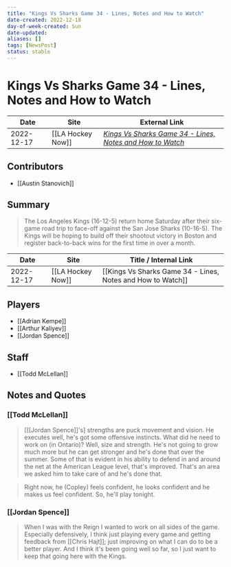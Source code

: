 ```yaml
---
title: "Kings Vs Sharks Game 34 - Lines, Notes and How to Watch"
date-created: 2022-12-18
day-of-week-created: Sun
date-updated: 
aliases: []
tags: [NewsPost]
status: stable
---
```


# Kings Vs Sharks Game 34 - Lines, Notes and How to Watch

| Date       | Site              | External Link                                                                                                                                                              |
| ---------- | ----------------- | -------------------------------------------------------------------------------------------------------------------------------------------------------------------------- |
| 2022-12-17 | [[LA Hockey Now]] | [*Kings Vs Sharks Game 34 - Lines, Notes and How to Watch*](https://www.lahockeynow.com/2022/12/17/los-angeles-kings-vs-san-jose-sharks-game-34-lines-notes--how-to-watch) |

## Contributors
- [[Austin Stanovich]]

## Summary
> The Los Angeles Kings (16-12-5) return home Saturday after their six-game road trip to face-off against the San Jose Sharks (10-16-5). The Kings will be hoping to build off their shootout victory in Boston and register back-to-back wins for the first time in over a month.

| Date       | Site              | Title / Internal Link                                       |
| ---------- | ----------------- | ----------------------------------------------------------- |
| 2022-12-17 | [[LA Hockey Now]] | [[Kings Vs Sharks Game 34 - Lines, Notes and How to Watch]] |

## Players
- [[Adrian Kempe]]
- [[Arthur Kaliyev]]
- [[Jordan Spence]]

## Staff
- [[Todd McLellan]]

## Notes and Quotes
### [[Todd McLellan]]
> \[[[Jordan Spence]]'s] strengths are puck movement and vision. He executes well, he's got some offensive instincts. What did he need to work on (in Ontario)? Well, size and strength. He's not going to grow much more but he can get stronger and he's done that over the summer. Some of that is evident in his ability to defend in and around the net at the American League level, that's improved. That's an area we asked him to take care of and he's done that.

> Right now, he (Copley) feels confident, he looks confident and he makes us feel confident. So, he'll play tonight.

### [[Jordan Spence]]
> When I was with the Reign I wanted to work on all sides of the game. Especially defensively, I think just playing every game and getting feedback from [[Chris Hajt]]; just improving on what I can do to be a better player. And I think it's been going well so far, so I just want to keep that going here with the Kings.




